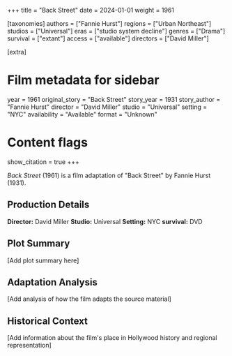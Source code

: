+++
title = "Back Street"
date = 2024-01-01
weight = 1961

[taxonomies]
authors = ["Fannie Hurst"]
regions = ["Urban Northeast"]
studios = ["Universal"]
eras = ["studio system decline"]
genres = ["Drama"]
survival = ["extant"]
access = ["available"]
directors = ["David Miller"]

[extra]
# Film metadata for sidebar
year = 1961
original_story = "Back Street"
story_year = 1931
story_author = "Fannie Hurst"
director = "David Miller"
studio = "Universal"
setting = "NYC"
availability = "Available"
format = "Unknown"

# Content flags
show_citation = true
+++

*Back Street* (1961) is a film adaptation of "Back Street" by Fannie Hurst (1931).

## Production Details

**Director:** David Miller
**Studio:** Universal
**Setting:** NYC
**survival:** DVD

## Plot Summary

[Add plot summary here]

## Adaptation Analysis

[Add analysis of how the film adapts the source material]

## Historical Context

[Add information about the film's place in Hollywood history and regional representation]